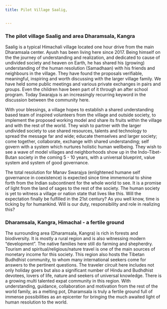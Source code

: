 ```yaml
---
title: Pilot Village Saalig,


---
```


### **The pilot village Saalig and area Dharamsala, Kangra**

Saalig is a typical Himachali village located one hour drive from the main Dharamsala center. Ayush has been living here since 2017. Being himself on the the journey of understanding and realization, and dedicated to cause of undivided society and heaven on Earth, he has shared his (growing) understanding of the human resolution (Samadhaan) with his friends and neighbours in the village. They have found the proposals verifiable, meaningful, inspiring and worth discussing with the larger village family. We have held some public meetings and various private exchanges in pairs and groups. Even the children have been part of it through an after school program. Today Swarajya is an increasingly recurring keyword in the discussion between the community here.

With your blessings, a village hopes to establish a shared understanding based team of inspired volunteers from the village and outside society, to implement the proposed working model and share its fruits within the village and with the rest of the world. They wish to partner with the larger undivided society to use shared resources, talents and technology to spread the message far and wide; educate themselves and larger society; come together, collaborate, exchange with shared understanding; self govern with a system which nurtures holistic human wellbeing. They wish to see a wave of model villages and neighborhoods show up in the Indo-Tibet-Butan society in the coming 5 - 10 years, with a universal blueprint, value system and system of good governance.

The total resolution for Manav Swarajya (enlightened humane self governance in coexistence) is expected since time immemorial to shine forth from the Indian subcontinent for the whole world to see. It is a promise of light from the land of sages to the rest of the society. The human society is yet to witness a village or nation state that lives like this. Will the expectation finally be fulfilled in the 21st century? As you well know, time is ticking by for humankind. Will is our duty, responsibility and role in realizing this?
### **Dharamsala, Kangra, Himachal - a fertile ground**

The surrounding area (Dharamsala, Kangra) is rich in forests and biodiversity. It is mostly a rural region and is also witnessing modern “development”. The native families here still do farming and shepherdry. Tourism and spiritual/religious/nature travel is one of the main sources of monetary income for this society. This region also hosts the Tibetan Budhdhist community, to whom many international seekers come for answers to the pertinent questions. The traveler circuit here includes not only holiday goers but also a significant number of Hindu and Budhdhist devotees, lovers of life, nature and seekers of universal knowledge. There is a growing multi talented expat community in this region. With understanding, guidance, collaboration and motivation from the rest of the world family, as a melting pot, Dharamsala is truly a fertile ground full of immense possibilities as an epicenter for bringing the much awaited light of human resolution to the world.